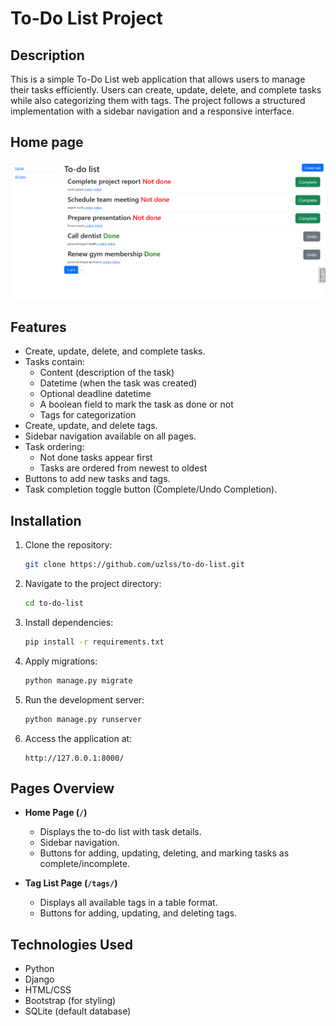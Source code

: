 # To-Do List Project

## Description
This is a simple To-Do List web application that allows users to manage their tasks efficiently. Users can create, update, delete, and complete tasks while also categorizing them with tags. The project follows a structured implementation with a sidebar navigation and a responsive interface.

## Home page
![home_page](home_page.png)

## Features
- Create, update, delete, and complete tasks.
- Tasks contain:
  - Content (description of the task)
  - Datetime (when the task was created)
  - Optional deadline datetime
  - A boolean field to mark the task as done or not
  - Tags for categorization
- Create, update, and delete tags.
- Sidebar navigation available on all pages.
- Task ordering:
  - Not done tasks appear first
  - Tasks are ordered from newest to oldest
- Buttons to add new tasks and tags.
- Task completion toggle button (Complete/Undo Completion).

## Installation
1. Clone the repository:
   ```sh
   git clone https://github.com/uzlss/to-do-list.git
   ```
2. Navigate to the project directory:
   ```sh
   cd to-do-list
   ```
3. Install dependencies:
   ```sh
   pip install -r requirements.txt
   ```
4. Apply migrations:
   ```sh
   python manage.py migrate
   ```
5. Run the development server:
   ```sh
   python manage.py runserver
   ```
6. Access the application at:
   ```
   http://127.0.0.1:8000/
   ```

## Pages Overview
- **Home Page (`/`)**
  - Displays the to-do list with task details.
  - Sidebar navigation.
  - Buttons for adding, updating, deleting, and marking tasks as complete/incomplete.

- **Tag List Page (`/tags/`)**
  - Displays all available tags in a table format.
  - Buttons for adding, updating, and deleting tags.

## Technologies Used
- Python
- Django
- HTML/CSS
- Bootstrap (for styling)
- SQLite (default database)
